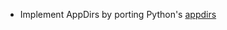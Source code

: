 * Implement AppDirs by porting Python's [appdirs](1)


 [appdirs]: https://pypi.python.org/pypi/appdirs/
